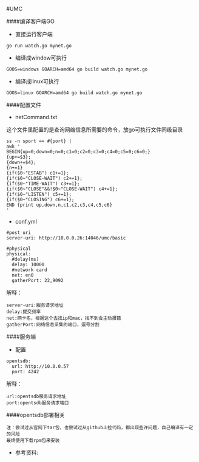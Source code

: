 #UMC

####编译客户端GO
- 直接运行客户端
```
go run watch.go mynet.go
```
- 编译成window可执行
```
GOOS=windows GOARCH=amd64 go build watch.go mynet.go
```
- 编译成linux可执行
```
GOOS=linux GOARCH=amd64 go build watch.go mynet.go
```

####配置文件

- netCommand.txt

这个文件里配置的是查询网络信息所需要的命令，放go可执行文件同级目录
```
ss -n sport == #{port} |
awk '
BEGIN{up=0;down=0;n=0;c1=0;c2=0;c3=0;c4=0;c5=0;c6=0;}
{up+=$3};
{down+=$4};
{n+=1}
{if($0~"ESTAB") c1+=1};
{if($0~"CLOSE-WAIT") c2+=1};
{if($0~"TIME-WAIT") c3+=1};
{if($0~"CLOSE"&&!$0~"CLOSE-WAIT") c4+=1};
{if($0~"LISTEN") c5+=1};
{if($0~"CLOSING") c6+=1};
END {print up,down,n,c1,c2,c3,c4,c5,c6}
'
```

- conf.yml
```
#post uri
server-uri: http://10.0.0.26:14046/umc/basic

#physical
physical:
  #delay(ms)
  delay: 10000
  #network card
  net: en0
  gatherPort: 22,9092
```
解释：
```
server-uri:服务请求地址
delay:提交频率
net:网卡名，根据这个去找ip和mac，找不到会主动报错
gatherPort:网络信息采集的端口，逗号分割
```


####服务端
- 配置
```
opentsdb:
  url: http://10.0.0.57
  port: 4242
```
解释：
```
url:opentsdb服务请求地址
port:opentsdb服务请求端口
```


####opentsdb部署相关
```
注：尝试过从官网下tar包，也尝试过从github上拉代码，都出现些许问题，自己编译有一定的风险
最终使用下载rpm包来安装
```
- 参考资料:




